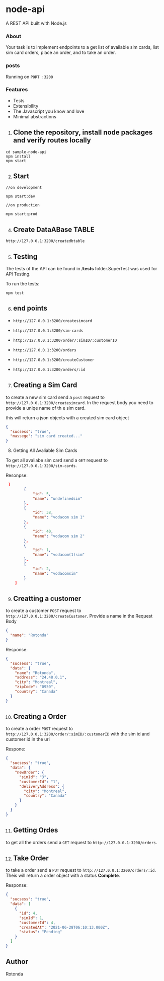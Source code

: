 # node-api

A REST API built with Node.js

### About

Your task is to implement endpoints to a get list of available sim cards, list sim card orders,
place an order, and to take an order.

### posts

Running on `PORT :3200`

### Features

- Tests
- Extensibility
- The Javascript you know and love
- Minimal abstractions

1. ## Clone the repository, install node packages and verify routes locally

```
cd sample-node-api
npm install
npm start
```

2. ## Start

```
//on development

npm start:dev

//on production

mpm start:prod
```

4. ## Create DataABase TABLE

`http://127.0.0.1:3200/createdbtable`

5. ## Testing

The tests of the API can be found in /**tests** folder.SuperTest was used for API Testing.

To run the tests:

```
npm test
```

6. ## end points

- `http://127.0.0.1:3200/createsimcard`

- `http://127.0.0.1:3200/sim-cards`

* `http://127.0.0.1:3200/order/:simID/:customerID`

- `http://127.0.0.1:3200/orders`

- `http://127.0.0.1:3200/createCustomer`

- `http://127.0.0.1:3200/orders/:id`

7. ## Creating a Sim Card

to create a new sim card send a `post` request to `http://127.0.0.1:3200/createsimcard`.
In the request body you need to provide a uniqe name of th e sim card.

this will return a json objects with a created sim card object

```json
{
  "sucsess": "true",
  "massege": "sim card created..."
}
```

8. Getting All Avaliable Sim Cards

To get all avaliabe sim card send a `GET` request to `http://127.0.0.1:3200/sim-cards`.

Resonpse:

```json
 ]
        {
            "id": 5,
            "name": "undefinedsim"
        },
        {
            "id": 38,
            "name": "vodacom sim 1"
        },
        {
            "id": 40,
            "name": "vodacom sim 2"
        },
        {
            "id": 1,
            "name": "vodacom(1)sim"
        },
        {
            "id": 2,
            "name": "vodacomsim"
        }
    ]
```

9. ## Creatting a customer

to create a customer `POST` request to `http://127.0.0.1:3200/createCustomer`.
Provide a name in the Request Body

```json
{
  "name": "Rotonda"
}
```

Response:

```json
{
  "sucsess": "true",
  "data": {
    "name": "Rotonda",
    "address": "24.48.0.1",
    "city": "Montreal",
    "zipCode": "0950",
    "country": "Canada"
  }
}
```

10. ## Creating a Order

to create a order `POST` request to `http://127.0.0.1:3200/order/:simID/:customerID` with the sim id and customer id in the uri

Respone:

```json
{
  "sucsess": "true",
  "data": {
    "newOrder": {
      "simId": "3",
      "customerId": "1",
      "deliveryAddress": {
        "city": "Montreal",
        "country": "Canada"
      }
    }
  }
}
```

11. ## Getting Ordes

to get all the orders send a `GET` request to `http://127.0.0.1:3200/orders`.

12. ## Take Order

to take a order send a `PUT` request to `http://127.0.0.1:3200/orders/:id`. Theis will return a order object with a status **Complete**.

Response:

```json
{
  "sucsess": "true",
  "data": [
    {
      "id": 4,
      "simId": 1,
      "customerId": 4,
      "createdAt": "2021-06-28T06:10:13.000Z",
      "status": "Pending"
    }
  ]
}
```

## Author

Rotonda
